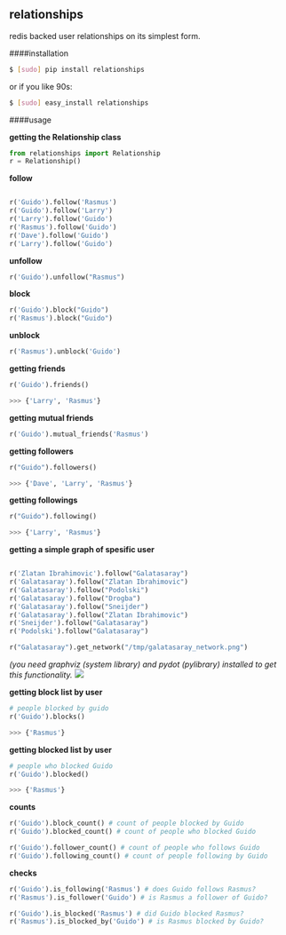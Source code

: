 relationships
---
redis backed user relationships on its simplest form.

####installation

```bash
$ [sudo] pip install relationships
```
or if you like 90s:
```bash
$ [sudo] easy_install relationships
```

####usage

**getting the Relationship class**

```python
from relationships import Relationship
r = Relationship()
```

**follow**

```python

r('Guido').follow('Rasmus')
r('Guido').follow('Larry')
r('Larry').follow('Guido')
r('Rasmus').follow('Guido')
r('Dave').follow('Guido')
r('Larry').follow('Guido')

```

**unfollow**

```python
r('Guido').unfollow("Rasmus")
```

**block**
```python
r('Guido').block("Guido")
r('Rasmus').block("Guido")
```

**unblock**
```python
r('Rasmus').unblock('Guido')
```

**getting friends**
```python
r('Guido').friends()
```

```bash
>>> {'Larry', 'Rasmus'}
```

**getting mutual friends**

```python
r('Guido').mutual_friends('Rasmus')
```

**getting followers**

```python
r("Guido").followers()
```

```bash
>>> {'Dave', 'Larry', 'Rasmus'}
```
**getting followings**

```python
r("Guido").following()
```

```bash
>>> {'Larry', 'Rasmus'}
```
**getting a simple graph of spesific user**
```python

r('Zlatan Ibrahimovic').follow("Galatasaray")
r('Galatasaray').follow("Zlatan Ibrahimovic")
r('Galatasaray').follow("Podolski")
r('Galatasaray').follow("Drogba")
r('Galatasaray').follow("Sneijder")
r('Galatasaray').follow("Zlatan Ibrahimovic")
r('Sneijder').follow("Galatasaray")
r('Podolski').follow("Galatasaray")

r("Galatasaray").get_network("/tmp/galatasaray_network.png")
```
*(you need graphviz (system library) and pydot (pylibrary) installed to get this functionality.*
<img src="http://i.imgur.com/HakrxvJ.png">


**getting block list by user**

```python
# people blocked by guido
r('Guido').blocks()
```

```bash
>>> {'Rasmus'}
```

**getting blocked list by user**

```python
# people who blocked Guido
r('Guido').blocked()
```

```bash
>>> {'Rasmus'}
```

**counts**
```python
r('Guido').block_count() # count of people blocked by Guido
r('Guido').blocked_count() # count of people who blocked Guido

r('Guido').follower_count() # count of people who follows Guido
r('Guido').following_count() # count of people following by Guido
```

**checks**

```python
r('Guido').is_following('Rasmus') # does Guido follows Rasmus?
r('Rasmus').is_follower('Guido') # is Rasmus a follower of Guido?

r('Guido').is_blocked('Rasmus') # did Guido blocked Rasmus?
r('Rasmus').is_blocked_by('Guido') # is Rasmus blocked by Guido?
```

